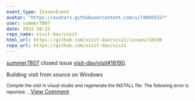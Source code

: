 ```yaml
---
event_type: IssuesEvent
avatar: "https://avatars.githubusercontent.com/u/74045515?"
user: summer7807
date: 2022-10-15
repo_name: visit-dav/visit
html_url: https://github.com/visit-dav/visit/issues/18190
repo_url: https://github.com/visit-dav/visit
---
```


<a href='https://github.com/summer7807' target='_blank'>summer7807</a> closed issue <a href='https://github.com/visit-dav/visit/issues/18190' target='_blank'>visit-dav/visit#18190</a>.

<p>Building visit from source on Windows</p><small>Compile the visit in visual studio and regenerate the INSTALL file. The following error is reported:...</small><a href='https://github.com/visit-dav/visit/issues/18190' target='_blank'>View Comment</a>